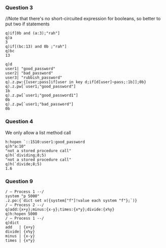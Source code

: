 ### Question 3
//Note that there's no short-circuited expression for booleans, so better to put two if statements
```
q)if[0b and (a:3);"rah"] 
q)a
3
q)if[(bc:13) and 0b ;"rah"]
q)bc
13
```
```
q)d
user1| "good_password"
user2| "bad_password"
user3| "rubbish_password"
q).z.pw:{[user;pass]if[user in key d;if[d[user]~pass;:1b]];0b}   
q).z.pw[`user1;"good_password"]
1b
q).z.pw[`user1;"good_password1"] 
0b
q).z.pw[`user1;"bad_password"]   
0b
```
### Question 4
We only allow a list method call
```
h:hopen `::1510:user1:good_password
q)h"a:10"
"not a stored procedure call"
q)h(`dividing;8;5) 
"not a stored procedure call"
q)h(`divide;8;5)
1.6
```
### Question 9
```
/ – Process 1 --/
system "p 5000"
.z.po:{`dict set x({system["f"]!value each system "f"};`)}
/ – Process 2 --/
q)add:{x+y};minus:{x-y};times:{x*y};divide:{x%y}
q)h:hopen 5000
/ – Process 1 --/
q)dict
add   | {x+y}
divide| {x%y}
minus | {x-y}
times | {x*y}
```